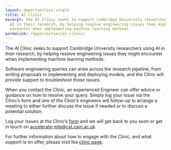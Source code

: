 ```yaml
---
layout: opportunities-single
title: AI Clinic
excerpt: The AI Clinic seeks to support Cambridge University researchers using
  AI in their research, by helping resolve engineering issues they might
  encounter when implementing machine learning methods.
permalink: /opporunities/ai-clinic/
---
```

The AI Clinic seeks to support Cambridge University researchers using AI in their research, by helping resolve engineering issues they might encounter when implementing machine learning methods. 

Software engineering queries can arise across the research pipeline, from writing proposals to implementing and deploying models, and the Clinic will provide support to troubleshoot those issues.

When you contact the Clinic, an experienced Engineer can offer advice or guidance on how to resolve your query. Simply log your issue via the Clinic’s form and one of the Clinic’s engineers will follow-up to arrange a meeting to either further discuss the issue if needed or to discuss a potential solution.

Log your issues at the Clinic’s [form](https://forms.office.com/Pages/ResponsePage.aspx?id=RQSlSfq9eUut41R7TzmG6SaVOxbmBOdAg9GzbnrB5IRUNDhIUjNCRkI0SjFaV1Y2VDRTR1pPWTNKOS4u) and we will get back to you soon or get in touch on accelerate-mle@cst.cam.ac.uk 

For further information about how to engage with the Clinic, and what support is on offer, please visit the [clinic page](https://acceleratescience.github.io/machine-learning-clinic).
